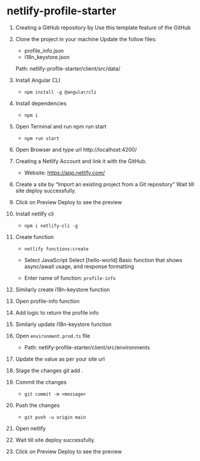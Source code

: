 # netlify-profile-starter

 1. Creating a GitHub repository by Use this template feature of the
    GitHub 
 2. Clone the project in your machine Update the follow files: 

	 - profile_info.json
	 - i18n_keystore.json

	Path: netlify-profile-starter/client/src/data/ 
 3. Install Angular CLI 

	- `npm install -g @angular/cli`
    

 4. Install dependencies 

	- `npm i`
    

 5. Open Terminal and run npm run start
	 
	 - `npm run start`
   
 6. Open Browser and type url http://localhost:4200/ 
 7. Creating a Netlify Account and link it with the GitHub. 
 
	 - Website: https://app.netlify.com/ 
 
 8. Create a site by “Import an existing project from a Git repository” Wait till site deploy successfully.
 9. Click on Preview Deploy to see the preview 
 10. Install netlify cli 
	 
	 - `npm i netlify-cli -g`

 11. Create function 
	 - `netlify functions:create `

	 - Select JavaScript Select [hello-world] Basic function that shows async/await usage, and response formatting 
	 - Enter name of function: `profile-info` 
	       
 12. Similarly create i18n-keystore function 
 13. Open profile-info function 
 14. Add logic to return the profile info 
 15. Similarly update i18n-keystore function 
 16. Open `environment.prod.ts` file 

	 -  Path: netlify-profile-starter/client/src/environments 

 17. Update the value as per your site url 
 18. Stage the changes git add . 
 19. Commit the changes 

     - `git commit -m <message>` 

 20. Push the changes 

	 - `git push -u origin main` 

 21. Open netlify 
 22. Wait till site deploy successfully. 
 23. Click on Preview Deploy to see the preview